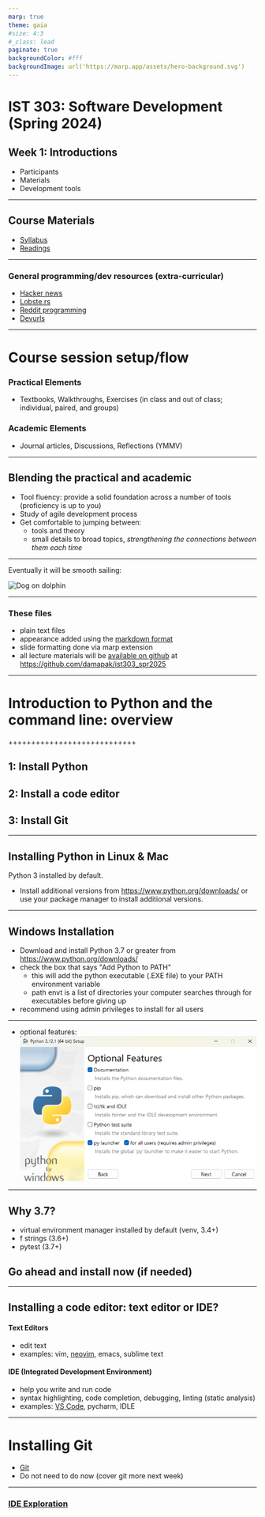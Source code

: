 ```yaml
---
marp: true
theme: gaia
#size: 4:3
#_class: lead
paginate: true
backgroundColor: #fff
backgroundImage: url('https://marp.app/assets/hero-background.svg')
---
```


# IST 303: Software Development (Spring 2024)

## Week 1: Introductions
- Participants
- Materials
- Development tools

---
## Course Materials
- [Syllabus](https://cgu.instructure.com/courses/X/assignments/syllabus)
- [Readings](https://cgu.instructure.com/courses/X/pages/resources-and-materials)
---
### General programming/dev resources (extra-curricular)
  - [Hacker news](https://news.ycombinator.com/)
  - [Lobste.rs](https://lobste.rs/)
  - [Reddit programming](https://old.reddit.com/r/programming/)
  - [Devurls](https://devurls.com/)

---
# Course session setup/flow
### Practical Elements
- Textbooks, Walkthroughs, Exercises (in class and out of class; individual, paired, and groups)

### Academic Elements
- Journal articles, Discussions, Reflections (YMMV)

---
## Blending the practical and academic
- Tool fluency: provide a solid foundation across a number of tools (proficiency is up to you)
- Study of agile development process
- Get comfortable to jumping between:
  - tools and theory
  - small details to broad topics, *strengthening the connections between them each time*
---
Eventually it will be smooth sailing:

![Dog on dolphin](https://66.media.tumblr.com/4d6a07fb5fd243718b19e0eeef75e9ae/tumblr_nl6uhgOL0j1sezoa7o1_500.gif)

---
### These files
- plain text files
- appearance added using the [markdown format](https://markdownguide.org/cheat-sheet/)
- slide formatting done via marp extension
- all lecture materials will be [available on github](https://github.com/damapak/ist303_spr2025) at https://github.com/damapak/ist303_spr2025

---
# Introduction to Python and the command line: overview
++++++++++++++++++++++++++++
## 1: Install Python
## 2: Install a code editor
## 3: Install Git

---
## Installing Python in Linux & Mac
Python 3 installed by default.    
- Install additional versions from https://www.python.org/downloads/ or use your package manager to install additional versions.

---
## Windows Installation
- Download and install Python 3.7 or greater from https://www.python.org/downloads/
- check the box that says "Add Python to PATH" 
  - this will add the python executable (.EXE file) to your PATH environment variable
  - path envt is a list of directories your computer searches through for executables before giving up
- recommend using admin privileges to install for all users
---

- optional features:
  ![Python install](rsc/wk1_inst.png)

---
## Why 3.7?
  - virtual environment manager installed by default (venv, 3.4+)
  - f strings (3.6+)
  - pytest (3.7+)


## Go ahead and install now (if needed) 

---
## Installing a code editor: text editor or IDE?

#### Text Editors
- edit text
- examples: vim, [neovim](https://neovim.io/), emacs, sublime text
#### IDE (Integrated Development Environment)
- help you write and run code
- syntax highlighting, code completion, debugging, linting (static analysis)
- examples: [VS Code](https://code.visualstudio.com/), pycharm, IDLE

---
# Installing Git

- [Git](https://git-scm.com/book/en/v2/Getting-Started-Installing-Git)
- Do not need to do now (cover git more next week)

---
### [IDE Exploration](week01_02_myInstall.md)



